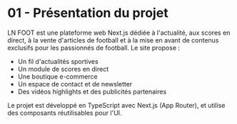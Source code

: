 # 01 - Présentation du projet

LN FOOT est une plateforme web Next.js dédiée à l'actualité, aux scores en direct, à la vente d'articles de football et à la mise en avant de contenus exclusifs pour les passionnés de football. Le site propose :
- Un fil d'actualités sportives
- Un module de scores en direct
- Une boutique e-commerce
- Un espace de contact et de newsletter
- Des vidéos highlights et des publicités partenaires

Le projet est développé en TypeScript avec Next.js (App Router), et utilise des composants réutilisables pour l'UI.
